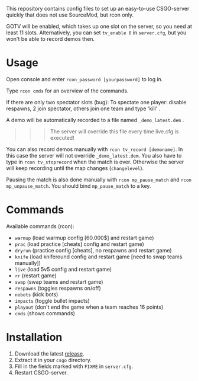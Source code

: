 This repository contains config files to set up an easy-to-use CSGO-server quickly that does not use SourceMod, but rcon only.

GOTV will be enabled, which takes up one slot on the server, so you need at least 11 slots. Alternatively, you can set `tv_enable 0`
in `server.cfg`, but you won't be able to record demos then.

# Usage

Open console and enter `rcon_password [yourpassword]` to log in.

Type `rcon cmds` for an overview of the commands.

If there are only two spectator slots (bug): To spectate one player: disable respawns, 2 join spectator, others join one team and type 'kill' .

A demo will be automatically recorded to a file named `_demo_latest.dem` .

>>> The server will override this file every time live.cfg is executed!

You can also record demos manually with `rcon tv_record [demoname]`. In this case the server will not override `_demo_latest.dem`.
You also have to type in `rcon tv_stoprecord` when the match is over. Otherwise the server will keep recording until the map changes (`changelevel`).

Pausing the match is also done manually with `rcon mp_pause_match` and `rcon mp_unpause_match`. You should bind `mp_pause_match` to a key.

# Commands

Available commands (rcon): 

* `warmup` (load warmup config [60.000$] and restart game)
* `prac` (load practice [cheats] config and restart game)
* `dryrun` (practice config [cheats], no respawns and restart game)
* `knife` (load kniferound config and restart game [need to swap teams manually])
* `live` (load 5v5 config and restart game)
* `rr` (restart game)
* `swap` (swap teams and restart game)
* `respawns` (toggles respawns on/off)
* `nobots` (kick bots)
* `impacts` (toggle bullet impacts)
* `playout` (don't end the game when a team reaches 16 points)
* `cmds` (shows commands)

# Installation

1. Download the latest [release](https://github.com/Linus4/csgo_config_rcon/releases).
1. Extract it in your `csgo` directory.
2. Fill in the fields marked with `FIXME` in `server.cfg`.
3. Restart CSGO-server.

